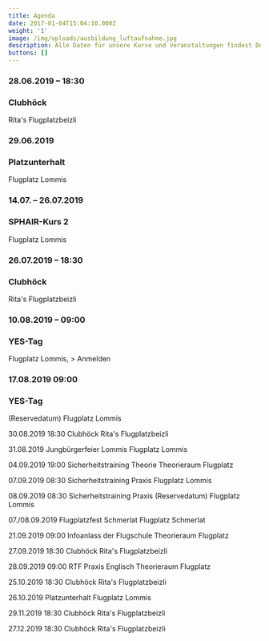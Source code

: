 ```yaml
---
title: Agenda
date: 2017-01-04T15:04:10.000Z
weight: '1'
image: /img/uploads/ausbildung_luftaufnahme.jpg
description: Alle Daten für unsere Kurse und Veranstaltungen findest Du in unserer Agenda.
buttons: []
---
```

### 28.06.2019 – 18:30
### Clubhöck
Rita's Flugplatzbeizli

### 29.06.2019
### Platzunterhalt
Flugplatz Lommis

### 14.07. – 26.07.2019
### SPHAIR-Kurs 2 	
Flugplatz Lommis

### 26.07.2019 – 18:30

### Clubhöck 	

Rita's Flugplatzbeizli

### 10.08.2019 – 09:00

### YES-Tag

Flugplatz Lommis, > Anmelden

### 17.08.2019 09:00

### YES-Tag 
(Reservedatum)
Flugplatz Lommis

30.08.2019 18:30 	Clubhöck 	Rita's Flugplatzbeizli

31.08.2019 	Jungbürgerfeier Lommis 	Flugplatz Lommis

04.09.2019 19:00 	Sicherheitstraining Theorie 	Theorieraum Flugplatz

07.09.2019 08:30 	Sicherheitstraining Praxis 	Flugplatz Lommis

08.09.2019 08:30 	Sicherheitstraining Praxis (Reservedatum) 	Flugplatz Lommis

07./08.09.2019 	Flugplatzfest Schmerlat 	Flugplatz Schmerlat

21.09.2019 09:00 	Infoanlass der Flugschule 	Theorieraum Flugplatz

27.09.2019 18:30 	Clubhöck 	Rita's Flugplatzbeizli

28.09.2019 09:00 	RTF Praxis Englisch 	Theorieraum Flugplatz

25.10.2019 18:30 	Clubhöck 	Rita's Flugplatzbeizli

26.10.2019 	Platzunterhalt 	Flugplatz Lommis

29.11.2019 18:30 	Clubhöck 	Rita's Flugplatzbeizli

27.12.2019 18:30 	Clubhöck 	Rita's Flugplatzbeizli
